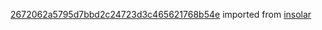[2672062a5795d7bbd2c24723d3c465621768b54e](https://github.com/insolar/insolar/commit/2672062a5795d7bbd2c24723d3c465621768b54e) imported from [insolar](https://github.com/insolar/insolar)
